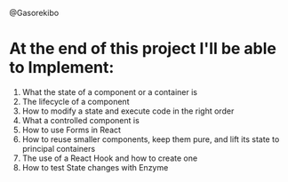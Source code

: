 @Gasorekibo
# At the end of this project I'll be able to Implement:
1. What the state of a component or a container is
2. The lifecycle of a component
3. How to modify a state and execute code in the right order
4. What a controlled component is
5. How to use Forms in React
6. How to reuse smaller components, keep them pure, and lift its state to principal containers
7. The use of a React Hook and how to create one
8. How to test State changes with Enzyme